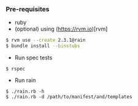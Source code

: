 ### Pre-requisites

- ruby
- (optional) using (https://rvm.io)[rvm]

```bash
$ rvm use --create 2.3.1@rain
$ bundle install --binstubs
```

- Run spec tests

```
$ rspec
```

- Run rain

```
$ ./rain.rb -h
$ ./rain.rb -d /path/to/manifest/and/templates
```
